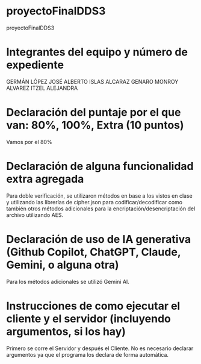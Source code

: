 # proyectoFinalDDS3
proyectoFinalDDS3

# Integrantes del equipo y número de expediente
GERMÁN LÓPEZ JOSÉ ALBERTO
ISLAS ALCARAZ GENARO
MONROY ALVAREZ ITZEL ALEJANDRA

# Declaración del puntaje por el que van: 80%, 100%, Extra (10 puntos)
Vamos por el 80%

# Declaración de alguna funcionalidad extra agregada
Para doble verificación, se utilizaron métodos en base a los vistos en clase y utilizando las librerías de cipher.json para codificar/decodificar como también otros métodos adicionales para la encriptación/desencriptación del archivo utilizando AES.

# Declaración de uso de IA generativa (Github Copilot, ChatGPT, Claude, Gemini, o alguna otra)
Para los métodos adicionales se utilizó Gemini AI.

# Instrucciones de como ejecutar el cliente y el servidor (incluyendo argumentos, si los hay)
Primero se corre el Servidor y después el Cliente.
No es necesario declarar argumentos ya que el programa los declara de forma automática.
